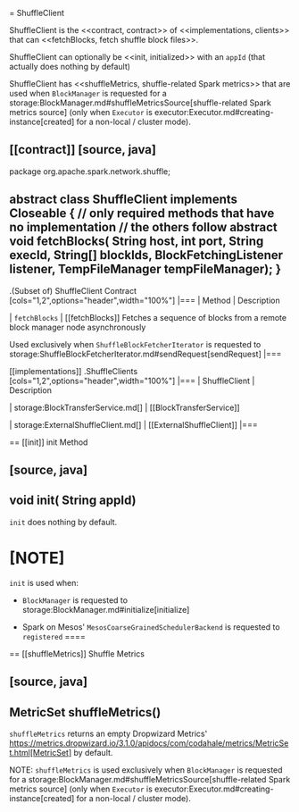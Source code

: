 = ShuffleClient

ShuffleClient is the <<contract, contract>> of <<implementations, clients>> that can <<fetchBlocks, fetch shuffle block files>>.

ShuffleClient can optionally be <<init, initialized>> with an `appId` (that actually does nothing by default)

ShuffleClient has <<shuffleMetrics, shuffle-related Spark metrics>> that are used when `BlockManager` is requested for a storage:BlockManager.md#shuffleMetricsSource[shuffle-related Spark metrics source] (only when `Executor` is executor:Executor.md#creating-instance[created] for a non-local / cluster mode).

[[contract]]
[source, java]
----
package org.apache.spark.network.shuffle;

abstract class ShuffleClient implements Closeable {
  // only required methods that have no implementation
  // the others follow
  abstract void fetchBlocks(
      String host,
      int port,
      String execId,
      String[] blockIds,
      BlockFetchingListener listener,
      TempFileManager tempFileManager);
}
----

.(Subset of) ShuffleClient Contract
[cols="1,2",options="header",width="100%"]
|===
| Method
| Description

| `fetchBlocks`
| [[fetchBlocks]] Fetches a sequence of blocks from a remote block manager node asynchronously

Used exclusively when `ShuffleBlockFetcherIterator` is requested to storage:ShuffleBlockFetcherIterator.md#sendRequest[sendRequest]
|===

[[implementations]]
.ShuffleClients
[cols="1,2",options="header",width="100%"]
|===
| ShuffleClient
| Description

| storage:BlockTransferService.md[]
| [[BlockTransferService]]

| storage:ExternalShuffleClient.md[]
| [[ExternalShuffleClient]]
|===

== [[init]] init Method

[source, java]
----
void init(
  String appId)
----

`init` does nothing by default.

[NOTE]
====
`init` is used when:

* `BlockManager` is requested to storage:BlockManager.md#initialize[initialize]

* Spark on Mesos' `MesosCoarseGrainedSchedulerBackend` is requested to `registered`
====

== [[shuffleMetrics]] Shuffle Metrics

[source, java]
----
MetricSet shuffleMetrics()
----

`shuffleMetrics` returns an empty Dropwizard Metrics' https://metrics.dropwizard.io/3.1.0/apidocs/com/codahale/metrics/MetricSet.html[MetricSet] by default.

NOTE: `shuffleMetrics` is used exclusively when `BlockManager` is requested for a storage:BlockManager.md#shuffleMetricsSource[shuffle-related Spark metrics source] (only when `Executor` is executor:Executor.md#creating-instance[created] for a non-local / cluster mode).
